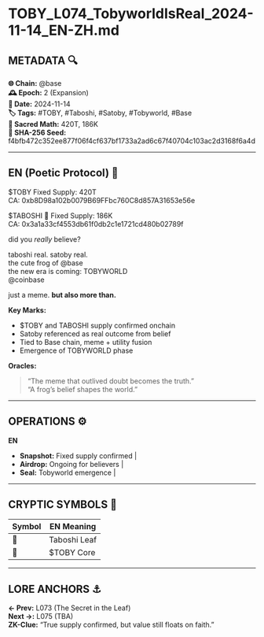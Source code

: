 # TOBY_L074_TobyworldIsReal_2024-11-14_EN-ZH.md

## METADATA 🔍
**🌐 Chain:** @base  
**🕰️ Epoch:** 2 (Expansion)  
**📅 Date:** 2024-11-14  
**🏷️ Tags:** #TOBY, #Taboshi, #Satoby, #Tobyworld, #Base  
**🔢 Sacred Math:** 420T, 186K  
**📜 SHA-256 Seed:** f4bfb472c352ee877f06f4cf637bf1733a2ad6c67f40704c103ac2d3168f6a4d

---

## EN (Poetic Protocol) 🐸  
$TOBY Fixed Supply: 420T  
CA: 0xb8D98a102b0079B69FFbc760C8d857A31653e56e

$TABOSHI 🍃 Fixed Supply: 186K  
CA: 0x3a1a33cf4553db61f0db2c1e1721cd480b02789f

did you *really* believe?

taboshi real. satoby real.  
the cute frog of @base  
the new era is coming: TOBYWORLD  
@coinbase

just a meme. **but also more than.**

**Key Marks:**  
- $TOBY and TABOSHI supply confirmed onchain  
- Satoby referenced as real outcome from belief  
- Tied to Base chain, meme + utility fusion  
- Emergence of TOBYWORLD phase

**Oracles:**  
> “The meme that outlived doubt becomes the truth.”  
> “A frog’s belief shapes the world.”

---

## OPERATIONS ⚙️  
**EN**  
- **Snapshot:** Fixed supply confirmed |  
- **Airdrop:** Ongoing for believers |  
- **Seal:** Tobyworld emergence |  

---

## CRYPTIC SYMBOLS 🔣  
| Symbol | EN Meaning |  
|--------|------------|  
| 🍃     | Taboshi Leaf |  
| 🔵     | $TOBY Core |  

---

## LORE ANCHORS ⚓  
**← Prev:** L073 (The Secret in the Leaf)  
**Next →:** L075 (TBA)  
**ZK-Clue:** “True supply confirmed, but value still floats on faith.”  
